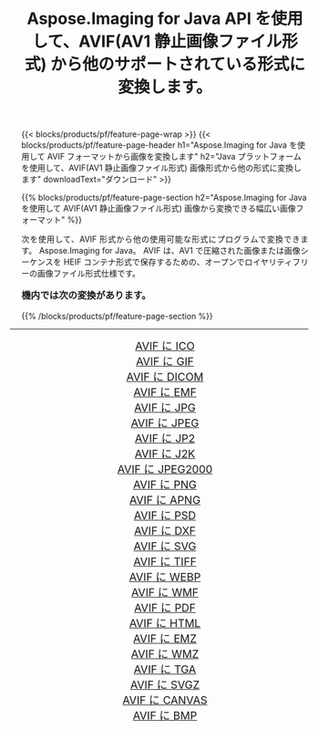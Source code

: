 ﻿---
title: Aspose.Imaging for Java API を使用して、AVIF(AV1 静止画像ファイル形式) から他のサポートされている形式に変換します。 
weight: 3920
url: /ja/java/conversion/from/avif/ 
lang: ja
langdirlevel: 2
locales: zh-hans,ja,it,ru,de,es,fr,nl,id,lt,pl,pt,vi,tr,ko,zh-hant,ar,hi,th,sv,cs,uk,he
description: Aspose.Imaging は、Java プラットフォームを使用して AVIF(AV1 静止画像ファイル形式) から他のフォーマットに簡単に変換できます
---

{{< blocks/products/pf/feature-page-wrap >}}
{{< blocks/products/pf/feature-page-header h1="Aspose.Imaging for Java を使用して AVIF フォーマットから画像を変換します" h2="Java プラットフォームを使用して、AVIF(AV1 静止画像ファイル形式) 画像形式から他の形式に変換します" downloadText="ダウンロード" >}}


{{% blocks/products/pf/feature-page-section  h2="Aspose.Imaging for Java を使用して AVIF(AV1 静止画像ファイル形式) 画像から変換できる幅広い画像フォーマット" %}}
<p align=justify>次を使用して、AVIF 形式から他の使用可能な形式にプログラムで変換できます。
Aspose.Imaging for Java。 AVIF は、AV1 で圧縮された画像または画像シーケンスを HEIF コンテナ形式で保存するための、オープンでロイヤリティフリーの画像ファイル形式仕様です。</p>
<h3 style="margin-top:16px;">
機内では次の変換があります。
</h3>
{{% /blocks/products/pf/feature-page-section %}}
<div class="container-fluid productfamilypage bg-gray">
    <div class="convertypes bg-gray agp-content section">
        <div class="container">
		<hr style="margin-left:-20px;"/>
		<div class="row other-converters" style="gap: 10px;font-size: 19px;text-align:center;">
		    <div class='col-md-3 other-converter remove-lp remove-rp'><a href="/imaging/ja/java/conversion/avif-to-ico/" style="padding:15px;">AVIF に ICO</a></div><div class='col-md-3 other-converter remove-lp remove-rp'><a href="/imaging/ja/java/conversion/avif-to-gif/" style="padding:15px;">AVIF に GIF</a></div><div class='col-md-3 other-converter remove-lp remove-rp'><a href="/imaging/ja/java/conversion/avif-to-dicom/" style="padding:15px;">AVIF に DICOM</a></div><div class='col-md-3 other-converter remove-lp remove-rp'><a href="/imaging/ja/java/conversion/avif-to-emf/" style="padding:15px;">AVIF に EMF</a></div><div class='col-md-3 other-converter remove-lp remove-rp'><a href="/imaging/ja/java/conversion/avif-to-jpg/" style="padding:15px;">AVIF に JPG</a></div><div class='col-md-3 other-converter remove-lp remove-rp'><a href="/imaging/ja/java/conversion/avif-to-jpeg/" style="padding:15px;">AVIF に JPEG</a></div><div class='col-md-3 other-converter remove-lp remove-rp'><a href="/imaging/ja/java/conversion/avif-to-jp2/" style="padding:15px;">AVIF に JP2</a></div><div class='col-md-3 other-converter remove-lp remove-rp'><a href="/imaging/ja/java/conversion/avif-to-j2k/" style="padding:15px;">AVIF に J2K</a></div><div class='col-md-3 other-converter remove-lp remove-rp'><a href="/imaging/ja/java/conversion/avif-to-jpeg2000/" style="padding:15px;">AVIF に JPEG2000</a></div><div class='col-md-3 other-converter remove-lp remove-rp'><a href="/imaging/ja/java/conversion/avif-to-png/" style="padding:15px;">AVIF に PNG</a></div><div class='col-md-3 other-converter remove-lp remove-rp'><a href="/imaging/ja/java/conversion/avif-to-apng/" style="padding:15px;">AVIF に APNG</a></div><div class='col-md-3 other-converter remove-lp remove-rp'><a href="/imaging/ja/java/conversion/avif-to-psd/" style="padding:15px;">AVIF に PSD</a></div><div class='col-md-3 other-converter remove-lp remove-rp'><a href="/imaging/ja/java/conversion/avif-to-dxf/" style="padding:15px;">AVIF に DXF</a></div><div class='col-md-3 other-converter remove-lp remove-rp'><a href="/imaging/ja/java/conversion/avif-to-svg/" style="padding:15px;">AVIF に SVG</a></div><div class='col-md-3 other-converter remove-lp remove-rp'><a href="/imaging/ja/java/conversion/avif-to-tiff/" style="padding:15px;">AVIF に TIFF</a></div><div class='col-md-3 other-converter remove-lp remove-rp'><a href="/imaging/ja/java/conversion/avif-to-webp/" style="padding:15px;">AVIF に WEBP</a></div><div class='col-md-3 other-converter remove-lp remove-rp'><a href="/imaging/ja/java/conversion/avif-to-wmf/" style="padding:15px;">AVIF に WMF</a></div><div class='col-md-3 other-converter remove-lp remove-rp'><a href="/imaging/ja/java/conversion/avif-to-pdf/" style="padding:15px;">AVIF に PDF</a></div><div class='col-md-3 other-converter remove-lp remove-rp'><a href="/imaging/ja/java/conversion/avif-to-html/" style="padding:15px;">AVIF に HTML</a></div><div class='col-md-3 other-converter remove-lp remove-rp'><a href="/imaging/ja/java/conversion/avif-to-emz/" style="padding:15px;">AVIF に EMZ</a></div><div class='col-md-3 other-converter remove-lp remove-rp'><a href="/imaging/ja/java/conversion/avif-to-wmz/" style="padding:15px;">AVIF に WMZ</a></div><div class='col-md-3 other-converter remove-lp remove-rp'><a href="/imaging/ja/java/conversion/avif-to-tga/" style="padding:15px;">AVIF に TGA</a></div><div class='col-md-3 other-converter remove-lp remove-rp'><a href="/imaging/ja/java/conversion/avif-to-svgz/" style="padding:15px;">AVIF に SVGZ</a></div><div class='col-md-3 other-converter remove-lp remove-rp'><a href="/imaging/ja/java/conversion/avif-to-canvas/" style="padding:15px;">AVIF に CANVAS</a></div><div class='col-md-3 other-converter remove-lp remove-rp'><a href="/imaging/ja/java/conversion/avif-to-bmp/" style="padding:15px;">AVIF に BMP</a></div>
                </div>
        </div>
    </div>
</div>
<br/>

